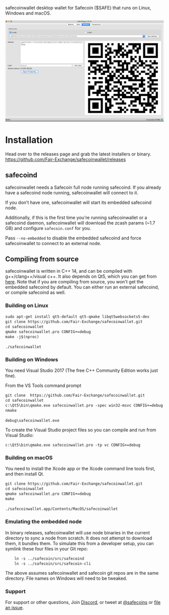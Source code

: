 safecoinwallet desktop wallet for Safecoin ($SAFE) that runs on Linux, Windows and macOS.

![Screenshots](safecoinwallet.png?raw=true)
# Installation

Head over to the releases page and grab the latest installers or binary. https://github.com/Fair-Exchange/safecoinwallet/releases

## safecoind
safecoinwallet needs a Safecoin full node running safecoind. If you already have a safecoind node running, safecoinwallet will connect to it. 

If you don't have one, safecoinwallet will start its embedded safecoind node. 

Additionally, if this is the first time you're running safecoinwallet or a safecoind daemon, safecoinwallet will download the zcash params (~1.7 GB) and configure `safecoin.conf` for you. 

Pass `--no-embedded` to disable the embedded safecoind and force safecoinwallet to connect to an external node.

## Compiling from source
safecoinwallet is written in C++ 14, and can be compiled with g++/clang++/visual c++. It also depends on Qt5, which you can get from [here](https://www.qt.io/download). Note that if you are compiling from source, you won't get the embedded safecoind by default. You can either run an external safecoind, or compile safecoind as well. 


### Building on Linux

```
sudo apt-get install qt5-default qt5-qmake libqt5websockets5-dev
git clone https://github.com/Fair-Exchange/safecoinwallet.git
cd safecoinwallet
qmake safecoinwallet.pro CONFIG+=debug
make -j$(nproc)

./safecoinwallet
```

### Building on Windows
You need Visual Studio 2017 (The free C++ Community Edition works just fine). 

From the VS Tools command prompt
```
git clone  https://github.com/Fair-Exchange/safecoinwallet.git
cd safecoinwallet
c:\Qt5\bin\qmake.exe safecoinwallet.pro -spec win32-msvc CONFIG+=debug
nmake

debug\safecoinwallet.exe
```

To create the Visual Studio project files so you can compile and run from Visual Studio:
```
c:\Qt5\bin\qmake.exe safecoinwallet.pro -tp vc CONFIG+=debug
```

### Building on macOS
You need to install the Xcode app or the Xcode command line tools first, and then install Qt. 

```
git clone https://github.com/Fair-Exchange/safecoinwallet.git
cd safecoinwallet
qmake safecoinwallet.pro CONFIG+=debug
make

./safecoinwallet.app/Contents/MacOS/safecoinwallet
```

### Emulating the embedded node

In binary releases, safecoinwallet will use node binaries in the current directory to sync a node from scratch.
It does not attempt to download them, it bundles them. To simulate this from a developer setup, you can symlink
these four files in your Git repo:

```
    ln -s ../safecoin/src/safecoind
    ln -s ../safecoin/src/safecoin-cli
```

The above assumes safecoinwallet and safecoin git repos are in the same directory. File names on Windows will need to be tweaked.

### Support

For support or other questions, Join [Discord](https://discordapp.com/invite/vQgYGJz), or tweet at [@safecoins](https://twitter.com/safecoins) or [file an issue](https://github.com/Fair-Exchange/safecoinwallet/issues).


